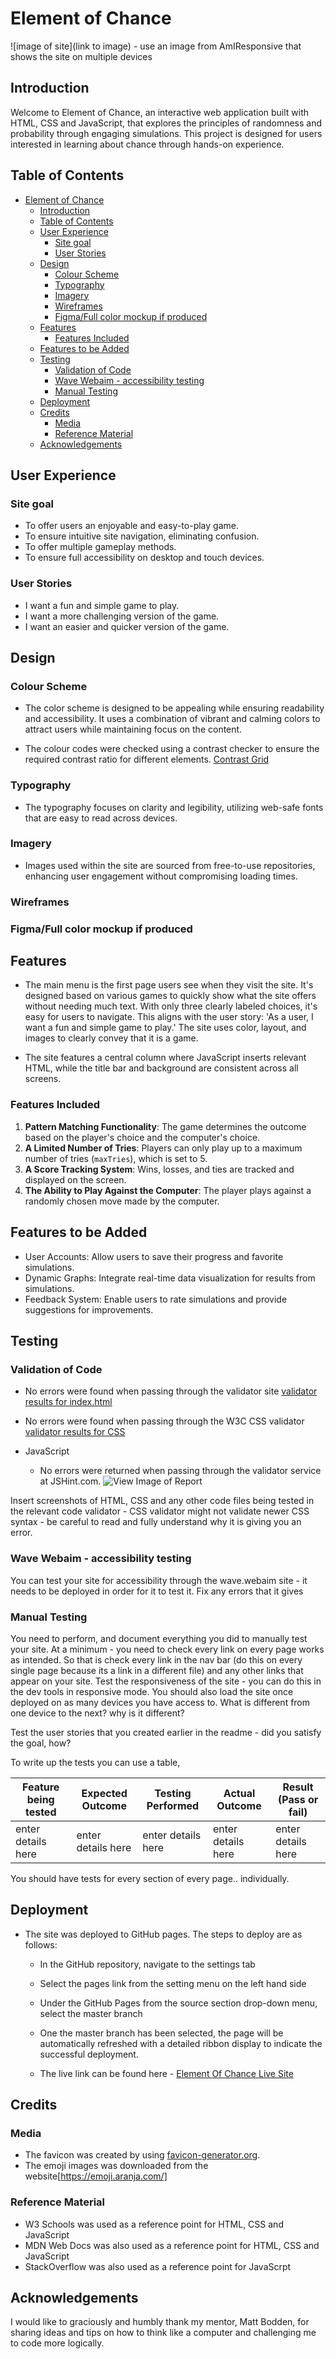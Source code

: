 # Element of Chance

![image of site](link to image) - use an image from AmIResponsive that shows the site on multiple devices

## Introduction

Welcome to Element of Chance, an interactive web application built with HTML, CSS and JavaScript, that explores the principles of randomness and probability through engaging simulations. This project is designed for users interested in learning about chance through hands-on experience.

## Table of Contents

- [Element of Chance](#element-of-chance)
  - [Introduction](#introduction)
  - [Table of Contents](#table-of-contents)
  - [User Experience](#user-experience)
    - [Site goal](#site-goal)
    - [User Stories](#user-stories)
  - [Design](#design)
    - [Colour Scheme](#colour-scheme)
    - [Typography](#typography)
    - [Imagery](#imagery)
    - [Wireframes](#wireframes)
    - [Figma/Full color mockup if produced](#figmafull-color-mockup-if-produced)
  - [Features](#features)
    - [Features Included](#features-included)
  - [Features to be Added](#features-to-be-added)
  - [Testing](#testing)
    - [Validation of Code](#validation-of-code)
    - [Wave Webaim - accessibility testing](#wave-webaim---accessibility-testing)
    - [Manual Testing](#manual-testing)
  - [Deployment](#deployment)
  - [Credits](#credits)
    - [Media](#media)
    - [Reference Material](#reference-material)
  - [Acknowledgements](#acknowledgements)

## User Experience

### Site goal

- To offer users an enjoyable and easy-to-play game.
- To ensure intuitive site navigation, eliminating confusion.
- To offer multiple gameplay methods.
- To ensure full accessibility on desktop and touch devices.

### User Stories

- I want a fun and simple game to play.
- I want a more challenging version of the game.
- I want an easier and quicker version of the game.

## Design

### Colour Scheme

- The color scheme is designed to be appealing while ensuring readability and accessibility. It uses a combination of vibrant and calming colors to attract users while maintaining
focus on the content.

- The colour codes were checked using a contrast checker to ensure the required contrast ratio for different elements.
[Contrast Grid](https://contrast-grid.eightshapes.com/?version=1.1.0&background-colors=&foreground-colors=%23FFFFFF%2C%20White%0D%0A%23000000%2C%20Black%0D%0A%232196f3%0D%0A%231976c8%0D%0A%23120a41%0D%0A%2370480b%0D%0A%23ff9800%0D%0A%23d5e5ea%0D%0A%23869cad%0D%0A%23f44336%0D%0A%23d32f2f%0D%0A&es-color-form__tile-size=compact&es-color-form__show-contrast=aaa&es-color-form__show-contrast=aa&es-color-form__show-contrast=aa18&es-color-form__show-contrast=dnp)
### Typography

- The typography focuses on clarity and legibility, utilizing web-safe fonts that are easy to read across devices.

### Imagery

- Images used within the site are sourced from free-to-use repositories, enhancing user engagement without compromising loading times.

### Wireframes

### Figma/Full color mockup if produced

## Features

- The main menu is the first page users see when they visit the site. It's designed based on various games to quickly show what the site offers without needing much text. With only three clearly labeled choices, it's easy for users to navigate. This aligns with the user story: 'As a user, I want a fun and simple game to play.' The site uses color, layout, and images to clearly convey that it is a game.
  
- The site features a central column where JavaScript inserts relevant HTML, while the title bar and background are consistent across all screens.

### Features Included

1. **Pattern Matching Functionality**: The game determines the outcome based on the player's choice and the computer's choice.
2. **A Limited Number of Tries**: Players can only play up to a maximum number of tries (`maxTries`), which is set to 5.
3. **A Score Tracking System**: Wins, losses, and ties are tracked and displayed on the screen.
4. **The Ability to Play Against the Computer**: The player plays against a randomly chosen move made by the computer.

## Features to be Added

- User Accounts: Allow users to save their progress and favorite simulations.
- Dynamic Graphs: Integrate real-time data visualization for results from simulations.
- Feedback System: Enable users to rate simulations and provide suggestions for improvements.

## Testing

### Validation of Code

- No errors were found when passing through the validator site [validator results for index.html](https://validator.w3.org/nu/?doc=https%3A%2F%2Fbraunie999.github.io%2Felement-of-chance%2F)

- No errors were found when passing through the W3C CSS validator [validator results for CSS]()
- JavaScript
  - No errors were returned when passing through the validator service at JSHint.com. ![View Image of Report](/assets/images/read-me/jshint-report.png)

Insert screenshots of HTML, CSS and any other code files being tested in the relevant code validator - CSS validator might not validate newer CSS syntax - be careful to read and fully understand why it is giving you an error.

### Wave Webaim - accessibility testing

You can test your site for accessibility through the wave.webaim site - it needs to be deployed in order for it to test it. Fix any errors that it gives

### Manual Testing

You need to perform, and document everything you did to manually test your site.
At a minimum - you need to check every link on every page works as intended.
So that is check every link in the nav bar (do this on every single page because its a link in a different file) and any other links that appear on your site.
Test the responsiveness of the site - you can do this in the dev tools in responsive mode.
You should also load the site once deployed on as many devices you have access to. What is different from one device to the next? why is it different?

Test the user stories that you created earlier in the readme - did you satisfy the goal, how?

To write up the tests you can use a table,

| Feature being tested | Expected Outcome   | Testing Performed  | Actual Outcome     | Result (Pass or fail) |
| -------------------- | ------------------ | ------------------ | ------------------ | --------------------- |
| enter details here   | enter details here | enter details here | enter details here | enter details here    |

You should have tests for every section of every page.. individually.

## Deployment

- The site was deployed to GitHub pages. The steps to deploy are as follows:

  - In the GitHub repository, navigate to the settings tab
  - Select the pages link from the setting menu on the left hand side
  - Under the GitHub Pages from the source section drop-down menu, select the master branch
  - One the master branch has been selected, the page will be automatically refreshed with a detailed ribbon display to indicate the successful deployment.

  - The live link can be found here - [Element Of Chance Live Site](https://braunie999.github.io/element-of-chance/)

## Credits

### Media

- The favicon was created by using [favicon-generator.org](https://www.favicon-generator.org/).
- The emoji images was downloaded from the website[https://emoji.aranja.com/]

### Reference Material

- W3 Schools was used as a reference point for HTML, CSS and JavaScript
- MDN Web Docs was also used as a reference point for HTML, CSS and JavaScript
- StackOverflow was also used as a reference point for JavaScrpt

## Acknowledgements

I would like to graciously and humbly thank my mentor, Matt Bodden, for sharing ideas and tips on how to think like a computer and challenging me to code more logically.
